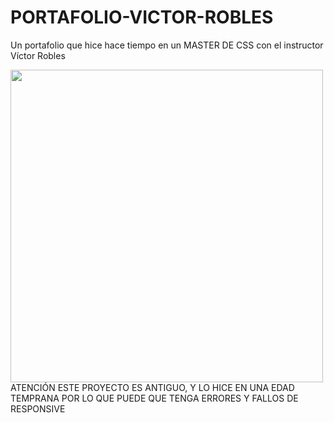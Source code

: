 # PORTAFOLIO-VICTOR-ROBLES
 Un portafolio que hice hace tiempo en un MASTER DE CSS con el instructor Víctor Robles

<img align="left" src="https://media.tenor.com/26pNa498OS0AAAAi/warning-joypixels.gif" width = 500px>

ATENCIÓN ESTE PROYECTO ES ANTIGUO, Y LO HICE EN UNA EDAD TEMPRANA POR LO QUE PUEDE QUE TENGA ERRORES Y FALLOS DE RESPONSIVE
